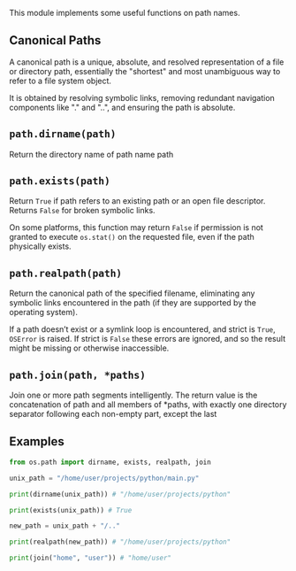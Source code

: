 This module implements some useful functions on path names. 
## Canonical Paths
A canonical path is a unique, absolute, and resolved representation of a file or directory path, essentially the "shortest" and most unambiguous way to refer to a file system object.

It is obtained by resolving symbolic links, removing redundant navigation components like "." and "..", and ensuring the path is absolute. 
## `path.dirname(path)`
Return the directory name of path name path
## `path.exists(path)`
Return `True` if path refers to an existing path or an open file descriptor. Returns `False` for broken symbolic links.

On some platforms, this function may return `False` if permission is not granted to execute `os.stat()` on the requested file, even if the path physically exists.
## `path.realpath(path)`
Return the canonical path of the specified filename, eliminating any symbolic links encountered in the path (if they are supported by the operating system).

If a path doesn’t exist or a symlink loop is encountered, and strict is `True`, `OSError` is raised. If strict is `False` these errors are ignored, and so the result might be missing or otherwise inaccessible.
## `path.join(path, *paths)`
Join one or more path segments intelligently. The return value is the concatenation of path and all members of *paths, with exactly one directory separator following each non-empty part, except the last
## Examples
```python
from os.path import dirname, exists, realpath, join

unix_path = "/home/user/projects/python/main.py"

print(dirname(unix_path)) # "/home/user/projects/python" 

print(exists(unix_path)) # True

new_path = unix_path + "/.."

print(realpath(new_path)) # "/home/user/projects/python"

print(join("home", "user")) # "home/user"
```